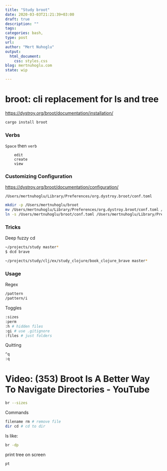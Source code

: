 ```yaml
---
title: "Study broot"
date: 2020-03-03T21:21:39+03:00 
draft: true
description: ""
tags:
categories: bash, 
type: post
url:
author: "Mert Nuhoglu"
output:
  html_document:
    css: styles.css
blog: mertnuhoglu.com
state: wip

---
```


# broot: cli replacement for ls and tree

https://dystroy.org/broot/documentation/installation/

``` bash
cargo install broot
``` 

### Verbs

`Space` then `verb`

		edit
		create
		view


### Customizing Configuration

https://dystroy.org/broot/documentation/configuration/

`/Users/mertnuhoglu/Library/Preferences/org.dystroy.broot/conf.toml`

``` bash
mkdir -p /Users/mertnuhoglu/broot
mv /Users/mertnuhoglu/Library/Preferences/org.dystroy.broot/conf.toml /Users/mertnuhoglu/broot
ln -s /Users/mertnuhoglu/broot/conf.toml /Users/mertnuhoglu/Library/Preferences/org.dystroy.broot/conf.toml
``` 

### Tricks

Deep fuzzy cd

``` bash
~/projects/study master*
$ dcd brave

~/projects/study/clj/ex/study_clojure/book_clojure_brave master*
``` 

### Usage

Regex

``` bash
/pattern
/pattern/i
``` 

Toggles

``` bash
:sizes
:perm
:h # hidden files
:gi # use .gitignore
:files # just folders
``` 

Quitting

``` bash
^q
:q
``` 

# Video: (353) Broot Is A Better Way To Navigate Directories - YouTube

``` bash
br --sizes
``` 

Commands

``` bash
filename rm # remove file
dir cd # cd to dir
``` 

ls like:

``` bash
br -dp
``` 

print tree on screen

``` bash
pt
``` 

